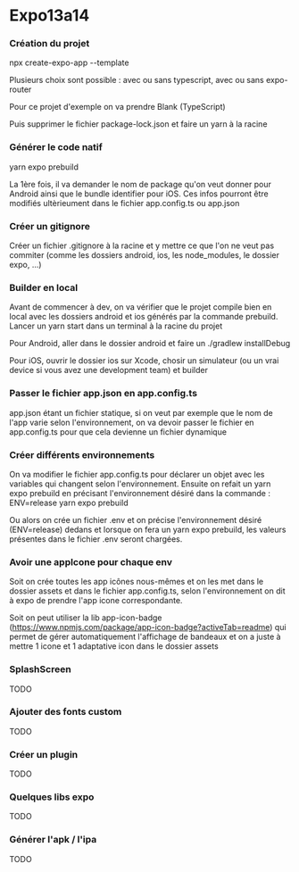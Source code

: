 # Expo13a14

### Création du projet

npx create-expo-app --template

Plusieurs choix sont possible : avec ou sans typescript, avec ou sans expo-router

Pour ce projet d'exemple on va prendre Blank (TypeScript)

Puis supprimer le fichier package-lock.json et faire un yarn à la racine

### Générer le code natif

yarn expo prebuild

La 1ère fois, il va demander le nom de package qu'on veut donner pour Android ainsi que le bundle identifier pour iOS.
Ces infos pourront être modifiés ultèrieument dans le fichier app.config.ts ou app.json


### Créer un gitignore

Créer un fichier .gitignore à la racine et y mettre ce que l'on ne veut pas commiter (comme les dossiers android, ios, les node_modules, le dossier expo, ...)

### Builder en local

Avant de commencer à dev, on va vérifier que le projet compile bien en local avec les dossiers android et ios générés par la commande prebuild.
Lancer un yarn start dans un terminal à la racine du projet

Pour Android, aller dans le dossier android et faire un ./gradlew installDebug

Pour iOS, ouvrir le dossier ios sur Xcode, chosir un simulateur (ou un vrai device si vous avez une development team) et builder

### Passer le fichier app.json en app.config.ts

app.json étant un fichier statique, si on veut par exemple que le nom de l'app varie selon l'environnement, on va devoir passer le fichier en app.config.ts pour que cela devienne un fichier dynamique

### Créer différents environnements

On va modifier le fichier app.config.ts pour déclarer un objet avec les variables qui changent selon l'environnement.
Ensuite on refait un yarn expo prebuild en précisant l'environnement désiré dans la commande :
ENV=release yarn expo prebuild

Ou alors on crée un fichier .env et on précise l'environnement désiré (ENV=release) dedans et lorsque on fera un yarn expo prebuild, les valeurs présentes dans le fichier .env seront chargées.

### Avoir une appIcone pour chaque env

Soit on crée toutes les app icônes nous-mêmes et on les met dans le dossier assets et dans le fichier app.config.ts, selon l'environnement on dit à expo de prendre l'app icone correspondante.

Soit on peut utiliser la lib app-icon-badge (https://www.npmjs.com/package/app-icon-badge?activeTab=readme) qui permet de gérer automatiquement l'affichage de bandeaux et on a juste à mettre 1 icone et 1 adaptative icon dans le dossier assets

### SplashScreen

TODO

### Ajouter des fonts custom

TODO

### Créer un plugin

TODO

### Quelques libs expo

TODO

### Générer l'apk / l'ipa

TODO